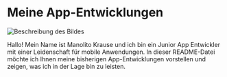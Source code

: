 # Meine App-Entwicklungen



![Beschreibung des Bildes]([https://link-zum-bild.com](https://github.com/RolexDevelopment/Meine-App-Entwicklungen/blob/main/images.jpeg)/)

Hallo! 
Mein Name ist Manolito Krause und ich bin ein Junior App Entwickler mit einer Leidenschaft für mobile Anwendungen. 
In dieser README-Datei möchte ich Ihnen meine bisherigen App-Entwicklungen vorstellen und zeigen, was ich in der Lage bin zu leisten.
